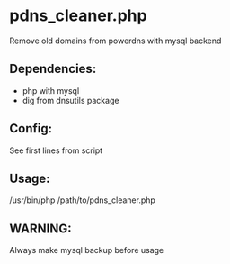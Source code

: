 pdns_cleaner.php
================
Remove old domains from powerdns with mysql backend

Dependencies:
-----
- php with mysql
- dig from dnsutils package

Config:
------
See first lines from script

Usage:
-----
/usr/bin/php /path/to/pdns_cleaner.php

WARNING:
------
Always make mysql backup before usage
